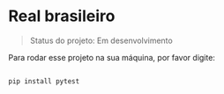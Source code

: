 # Real brasileiro

> Status do projeto: Em desenvolvimento

Para rodar esse projeto na sua máquina, por favor digite:
```

pip install pytest

```
